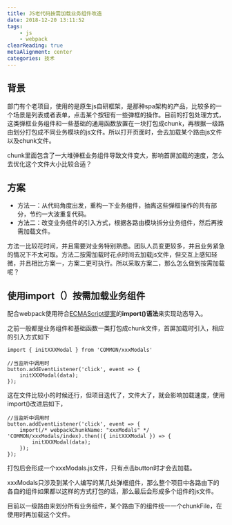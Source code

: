 ```yaml
---
title: JS老代码按需加载业务组件改造
date: 2018-12-20 13:11:52
tags:
    - js
    - webpack
clearReading: true
metaAlignment: center
categories: 技术
---
```


## 背景
部门有个老项目，使用的是原生js自研框架，是那种spa架构的产品，比较多的一个场景是列表或者表单，点击某个按钮有一些弹框的操作。目前的打包处理方式，这类弹框业务组件和一些基础的通用函数放置在一块打包成chunk，再根据一级路由划分打包成不同业务模块的js文件。所以打开页面时，会去加载某个路由js文件以及chunk文件。

chunk里面包含了一大堆弹框业务组件导致文件变大，影响首屏加载的速度，怎么去优化这个文件大小比较合适？

<!-- excerpt -->

## 方案

- 方法一：从代码角度出发，重构一下业务组件，抽离这些弹框操作的共有部分，节约一大波重复代码。
- 方法二：改变业务组件的引入方式，根据各路由模块拆分业务组件，然后再按需加载文件。

方法一比较花时间，并且需要对业务特别熟悉。团队人员变更较多，并且业务紧急的情况下不太可取。方法二按需加载时花点时间去加载js文件，但交互上感知轻微，并且相比方案一，方案二更可执行。所以采取方案二，那么怎么做到按需加载呢？

## 使用import（）按需加载业务组件
配合webpack使用符合[ECMAScript提案](https://github.com/tc39/proposal-dynamic-import)的**import()语法**来实现动态导入。

之前一般都是业务组件和基础函数一类打包成chunk文件，首屏加载时引入，相应的引入方式如下
```
import { initXXXModal } from 'COMMON/xxxModals'

//当监听中调用时
button.addEventListener('click', event => {
    initXXXModal(data);
});
```

这在文件比较小的时候还行，但项目迭代了，文件大了，就会影响加载速度，使用import()改进后如下，
```
//当监听中调用时
button.addEventListener('click', event => {
    import(/* webpackChunkName: "xxxModals" */ 'COMMON/xxxModals/index).then(({ initXXXModal }) => {
        initXXXModal(data);
    });
});
```

打包后会形成一个xxxModals.js文件，只有点击button时才会去加载。

xxxModals只涉及到某个人编写的某几处弹框组件，那么整个项目中各路由下的各自的组件如果都以这样的方式打包的话，那么最后会形成多个组件的js文件。

目前以一级路由来划分所有业务组件，某个路由下的组件统一一个chunkFile，在使用时再加载这个文件。

<!-- ## 总结
这只是一次简单的利用import()特性优化的过程。 -->